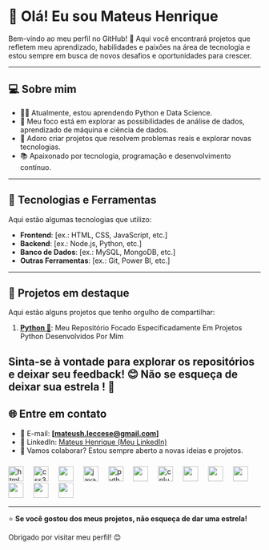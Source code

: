 # 👋 Olá! Eu sou Mateus Henrique 

Bem-vindo ao meu perfil no GitHub! 🚀 Aqui você encontrará projetos que refletem meu aprendizado, habilidades e paixões na área de tecnologia e estou sempre em busca de novos desafios e oportunidades para crescer.

---

## 💻 Sobre mim 

- 👨‍💻 Atualmente, estou aprendendo Python e Data Science.  
- 🎯 Meu foco está em explorar as possibilidades de análise de dados, aprendizado de máquina e ciência de dados.
- 🚀 Adoro criar projetos que resolvem problemas reais e explorar novas tecnologias.  
- 📚 Apaixonado por tecnologia, programação e desenvolvimento contínuo.

---

## 🚀 Tecnologias e Ferramentas  

Aqui estão algumas tecnologias que utilizo:

- **Frontend**: [ex.: HTML, CSS, JavaScript, etc.]  
- **Backend**: [ex.: Node.js, Python, etc.]  
- **Banco de Dados**: [ex.: MySQL, MongoDB, etc.]  
- **Outras Ferramentas**: [ex.: Git, Power BI, etc.]  

---

## 🌟 Projetos em destaque  

Aqui estão alguns projetos que tenho orgulho de compartilhar:

1. **[Python 🐍](https://github.com/mateus-henriquee/python)**: Meu Repositório Focado Especificadamente Em Projetos Python Desenvolvidos Por Mim

Sinta-se à vontade para explorar os repositórios e deixar seu feedback! 😊 
Não se esqueça de deixar sua estrela ! 🌟 
---

## 🌐 Entre em contato

- 📧 E-mail: **[mateush.leccese@gmail.com]**  
- 💼 LinkedIn: [Mateus Henrique (Meu LinkedIn)](https://www.linkedin.com/in/devmateus-henriquee/) 
- 🌟 Vamos colaborar? Estou sempre aberto a novas ideias e projetos.

###

<div align="left">
  <img src="https://cdn.jsdelivr.net/gh/devicons/devicon/icons/html5/html5-original.svg" height="30" alt="html5 logo"  />
  <img width="12" />
  <img src="https://cdn.jsdelivr.net/gh/devicons/devicon/icons/css3/css3-original.svg" height="30" alt="css3 logo"  />
  <img width="12" />
  <img src="https://cdn.jsdelivr.net/gh/devicons/devicon@latest/icons/bootstrap/bootstrap-original-wordmark.svg" height="30"/>
  <img width="12" />
  <img src="https://cdn.jsdelivr.net/gh/devicons/devicon/icons/javascript/javascript-original.svg" height="30" alt="javascript logo"  />
  <img width="12" />
  <img src="https://cdn.jsdelivr.net/gh/devicons/devicon/icons/python/python-original.svg" height="30" alt="python logo"  />
  <img width="12" />
  <img src="https://cdn.jsdelivr.net/gh/devicons/devicon@latest/icons/nodejs/nodejs-original-wordmark.svg" height="30" />
  <img width="12" />
  <img src="https://cdn.jsdelivr.net/gh/devicons/devicon/icons/cplusplus/cplusplus-original.svg" height="30" alt="cplusplus logo"  />
  <img width="12" />
  <img src="https://cdn.jsdelivr.net/gh/devicons/devicon@latest/icons/arduino/arduino-original-wordmark.svg" height="30"/>
  <img width="12" />
  <img src="https://cdn.jsdelivr.net/gh/devicons/devicon@latest/icons/mongodb/mongodb-plain-wordmark.svg" height="30"/>
  <img width="12" />
  <img src="https://cdn.jsdelivr.net/gh/devicons/devicon@latest/icons/microsoftsqlserver/microsoftsqlserver-plain-wordmark.svg" height="30"/>
  <img width="12" />
  <img src="https://cdn.jsdelivr.net/gh/devicons/devicon@latest/icons/trello/trello-plain-wordmark.svg" height="30"/>
  <img width="12" />
  <img src="https://cdn.jsdelivr.net/gh/devicons/devicon@latest/icons/git/git-original.svg" height="30" />
  <img width="12" />
  <img src="https://cdn.jsdelivr.net/gh/devicons/devicon@latest/icons/figma/figma-original.svg" height="30" />
</div>

</div>

---

⭐ **Se você gostou dos meus projetos, não esqueça de dar uma estrela!**  

Obrigado por visitar meu perfil! 😊  
